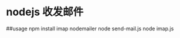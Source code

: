 nodejs 收发邮件
====================

##usage
npm install imap nodemailer
node send-mail.js
node imap.js